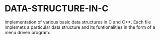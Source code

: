 # DATA-STRUCTURE-IN-C
Implementation of various basic data structures in C and C++.
Each file implemets a particular data structure and its funtionalities in the form of a menu driven program.

